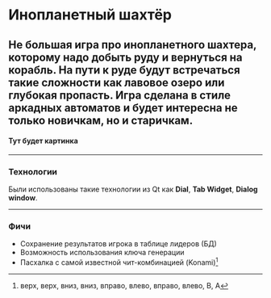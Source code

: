 # Инопланетный шахтёр
Не большая игра про инопланетного шахтера, которому надо добыть руду и вернуться 
    на корабль.
На пути к руде будут встречаться такие сложности как лавовое озеро или глубокая 
    пропасть.
Игра сделана в стиле аркадных автоматов и будет интересна не только новичкам, но
 и старичкам.
 ---
 #### Тут будет картинка
 ___
### Технологии

Были использованы такие технологии из Qt как __Dial__, __Tab Widget__, __Dialog window__.
 ___
### Фичи
* Сохранение результатов игрока в таблице лидеров (БД)
* Возможность использования ключа генерации
* Пасхалка с самой известной чит-комбинацией (Konami)[^1]


[^1]: верх, верх, вниз, вниз, вправо, влево, вправо, влево, B, A 
